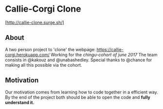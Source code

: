 # Callie-Corgi Clone
  [http://callie-clone.surge.sh/]
## About
A two person project to 'clone' the webpage: https://callie-corgi.herokuapp.com/
Working for the *chingu-cohort of june 2017*
The team consists in @kakouz and @unabashedley.
Special thanks to @chance for making all this possible via the cohort.

## Motivation
Our motivation comes from learning how to code together in a efficient way.
By the end of the project both should be able to open the code and **fully understand it.**
